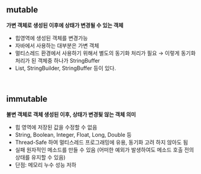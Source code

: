 ## mutable
****가변 객체로 생성된 이후에 상태가 변경될 수 있는 객체****

- 힙영역에 생성된 객체를 변경가능
- 자바에서 사용하는 대부분은 가변 객체
- 멀티스레드 환경에서 사용하기 위해서 별도의 동기화 처리가 필요 → 이렇게 동기화 처리가 된 객체중 하나가 StringBuffer
- List, StringBuilder, StringBuffer 등이 있다.
</br>

## immutable
****불변 객체로 객체 생성된 이후, 상태가 변경됮 않는 객체 의미****

- 힙 영역에 저장된 값을 수정할 수 없음
- String, Boolean, Integer, Float, Long, Double 등
- Thread-Safe 하여 멀티스레드 프로그래밍에 유용, 동기화 고려 하지 않아도 됨
- 실패 원자적인 메소드를 만들 수 있음 (어떠한 예외가 발생하여도 메소드 호출 전의 상태를 유지할 수 있음)
- 단점: 메모리 누수 성능 저하
